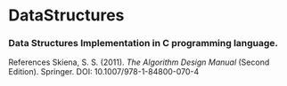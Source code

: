 # DataStructures
### Data Structures Implementation in C programming language.

References
Skiena, S. S. (2011). *The Algorithm Design Manual* (Second Edition). Springer. DOI: 10.1007/978-1-84800-070-4
